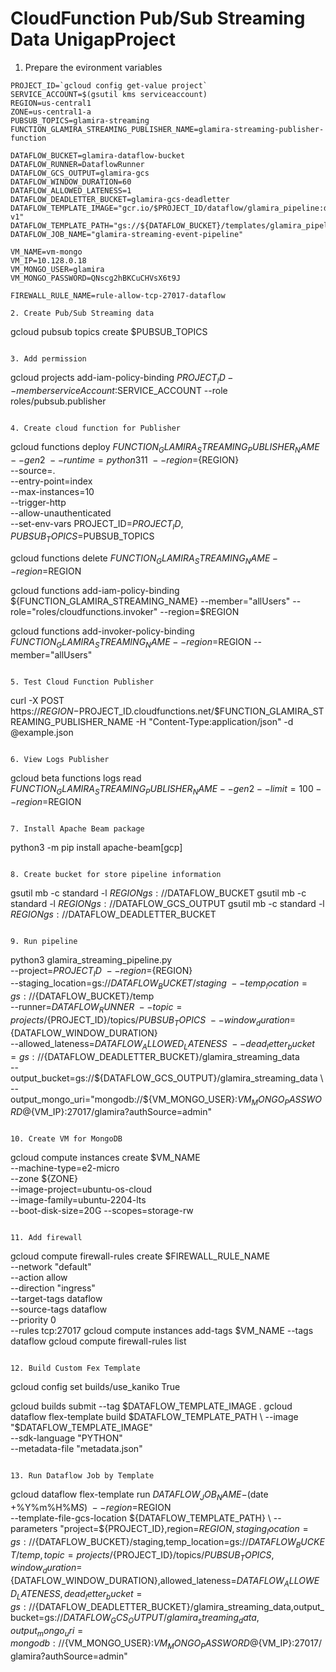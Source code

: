 # CloudFunction Pub/Sub Streaming Data UnigapProject

1. Prepare the evironment variables
```
PROJECT_ID=`gcloud config get-value project`
SERVICE_ACCOUNT=$(gsutil kms serviceaccount)
REGION=us-central1
ZONE=us-central1-a
PUBSUB_TOPICS=glamira-streaming
FUNCTION_GLAMIRA_STREAMING_PUBLISHER_NAME=glamira-streaming-publisher-function

DATAFLOW_BUCKET=glamira-dataflow-bucket
DATAFLOW_RUNNER=DataflowRunner
DATAFLOW_GCS_OUTPUT=glamira-gcs
DATAFLOW_WINDOW_DURATION=60
DATAFLOW_ALLOWED_LATENESS=1
DATAFLOW_DEADLETTER_BUCKET=glamira-gcs-deadletter
DATAFLOW_TEMPLATE_IMAGE="gcr.io/$PROJECT_ID/dataflow/glamira_pipeline:dev-v1"
DATAFLOW_TEMPLATE_PATH="gs://${DATAFLOW_BUCKET}/templates/glamira_pipeline.json"
DATAFLOW_JOB_NAME="glamira-streaming-event-pipeline"

VM_NAME=vm-mongo
VM_IP=10.128.0.18
VM_MONGO_USER=glamira
VM_MONGO_PASSWORD=QNscg2hBKCuCHVsX6t9J

FIREWALL_RULE_NAME=rule-allow-tcp-27017-dataflow

2. Create Pub/Sub Streaming data
```
gcloud pubsub topics create $PUBSUB_TOPICS
```

3. Add permission
```
gcloud projects add-iam-policy-binding $PROJECT_ID --member serviceAccount:$SERVICE_ACCOUNT --role roles/pubsub.publisher
```

4. Create cloud function for Publisher
```
gcloud functions deploy ${FUNCTION_GLAMIRA_STREAMING_PUBLISHER_NAME} \
--gen2 \
--runtime=python311 \
--region=${REGION} \
--source=. \
--entry-point=index \
--max-instances=10 \
--trigger-http \
--allow-unauthenticated \
--set-env-vars PROJECT_ID=$PROJECT_ID,PUBSUB_TOPICS=$PUBSUB_TOPICS

gcloud functions delete ${FUNCTION_GLAMIRA_STREAMING_NAME} --region=$REGION

gcloud functions add-iam-policy-binding ${FUNCTION_GLAMIRA_STREAMING_NAME} --member="allUsers" --role="roles/cloudfunctions.invoker" --region=$REGION

gcloud functions add-invoker-policy-binding ${FUNCTION_GLAMIRA_STREAMING_NAME} --region=$REGION --member="allUsers"
```

5. Test Cloud Function Publisher
```
curl -X POST https://$REGION-$PROJECT_ID.cloudfunctions.net/$FUNCTION_GLAMIRA_STREAMING_PUBLISHER_NAME -H "Content-Type:application/json" -d @example.json
```

6. View Logs Publisher
```
gcloud beta functions logs read $FUNCTION_GLAMIRA_STREAMING_PUBLISHER_NAME --gen2 --limit=100 --region=$REGION
```

7. Install Apache Beam package
```
python3 -m pip install apache-beam[gcp]
```

8. Create bucket for store pipeline information
```
gsutil mb -c standard -l ${REGION} gs://$DATAFLOW_BUCKET
gsutil mb -c standard -l ${REGION} gs://$DATAFLOW_GCS_OUTPUT
gsutil mb -c standard -l ${REGION} gs://$DATAFLOW_DEADLETTER_BUCKET
```

9. Run pipeline
```
python3 glamira_streaming_pipeline.py \
--project=${PROJECT_ID} \
--region=${REGION} \
--staging_location=gs://${DATAFLOW_BUCKET}/staging \
--temp_location=gs://${DATAFLOW_BUCKET}/temp \
--runner=${DATAFLOW_RUNNER} \
--topic=projects/${PROJECT_ID}/topics/${PUBSUB_TOPICS} \
--window_duration=${DATAFLOW_WINDOW_DURATION} \
--allowed_lateness=${DATAFLOW_ALLOWED_LATENESS} \
--dead_letter_bucket=gs://${DATAFLOW_DEADLETTER_BUCKET}/glamira_streaming_data \
--output_bucket=gs://${DATAFLOW_GCS_OUTPUT}/glamira_streaming_data \
--output_mongo_uri="mongodb://${VM_MONGO_USER}:${VM_MONGO_PASSWORD}@${VM_IP}:27017/glamira?authSource=admin"
```

10. Create VM for MongoDB
```
gcloud compute instances create $VM_NAME \
  --machine-type=e2-micro \
  --zone ${ZONE} \
  --image-project=ubuntu-os-cloud \
  --image-family=ubuntu-2204-lts \
  --boot-disk-size=20G
  --scopes=storage-rw
```

11. Add firewall
```
gcloud compute firewall-rules create $FIREWALL_RULE_NAME \
    --network "default" \
    --action allow \
    --direction "ingress" \
    --target-tags dataflow \
    --source-tags dataflow \
    --priority 0 \
    --rules tcp:27017
gcloud compute instances add-tags $VM_NAME --tags dataflow
gcloud compute firewall-rules list
```

12. Build Custom Fex Template
```
gcloud config set builds/use_kaniko True

gcloud builds submit --tag $DATAFLOW_TEMPLATE_IMAGE .
gcloud dataflow flex-template build $DATAFLOW_TEMPLATE_PATH \
  --image "$DATAFLOW_TEMPLATE_IMAGE" \
  --sdk-language "PYTHON" \
  --metadata-file "metadata.json"
```

13. Run Dataflow Job by Template
```
gcloud dataflow flex-template run ${DATAFLOW_JOB_NAME}-$(date +%Y%m%H%M$S) \
  --region=$REGION \
  --template-file-gcs-location ${DATAFLOW_TEMPLATE_PATH} \
  --parameters "project=${PROJECT_ID},region=${REGION},staging_location=gs://${DATAFLOW_BUCKET}/staging,temp_location=gs://${DATAFLOW_BUCKET}/temp,topic=projects/${PROJECT_ID}/topics/${PUBSUB_TOPICS},window_duration=${DATAFLOW_WINDOW_DURATION},allowed_lateness=${DATAFLOW_ALLOWED_LATENESS},dead_letter_bucket=gs://${DATAFLOW_DEADLETTER_BUCKET}/glamira_streaming_data,output_bucket=gs://${DATAFLOW_GCS_OUTPUT}/glamira_streaming_data,output_mongo_uri=mongodb://${VM_MONGO_USER}:${VM_MONGO_PASSWORD}@${VM_IP}:27017/glamira?authSource=admin"
```